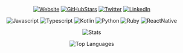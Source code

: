 
<p align="center">
<a href="https://rolud.eu"><img alt="Website" src="https://img.shields.io/badge/website-rolud.eu-black"/></a>
<a href="https://github/rolud"><img alt="GitHubStars" src="https://img.shields.io/github/stars/rolud?style=social"/></a>
<a href="https://twitter.com/roluds"><img alt="Twitter" src="https://img.shields.io/badge/LinkedIn-Rocco%20Luigi%20Scarcella-blue"/></a>
<a href="https://www.linkedin.com/in/roccoluigiscarcella/"><img alt="LinkedIn" src="https://img.shields.io/twitter/url?style=social&url=https%3A%2F%2Ftwitter.com%2Froluds"/></a>
</p>

<p align="center">
<img alt="Javascript" src="https://img.shields.io/badge/JavaScript-323330?style=for-the-badge&logo=javascript&logoColor=F7DF1E"/>
<img alt="Typescript" src="https://img.shields.io/badge/TypeScript-007ACC?style=for-the-badge&logo=typescript&logoColor=white"/>
<img alt="Kotlin" src="https://img.shields.io/badge/Kotlin-0095D5?&style=for-the-badge&logo=kotlin&logoColor=white"/>
<img alt="Python" src="https://img.shields.io/badge/Python-FFD43B?style=for-the-badge&logo=python&logoColor=blue"/>
<img alt="Ruby" src="https://img.shields.io/badge/Ruby-CC342D?style=for-the-badge&logo=ruby&logoColor=white"/>
<img alt="ReactNative" src="https://img.shields.io/badge/React_Native-20232A?style=for-the-badge&logo=react&logoColor=61DAFB"/>
</p>


<div align="center">

![Stats](https://github-readme-stats.vercel.app/api?username=rolud&show_icons=true&theme=synthwave)

![Top Languages](https://github-readme-stats.vercel.app/api/top-langs/?username=rolud&langs_count=10&theme=synthwave&layout=compact)

</div>